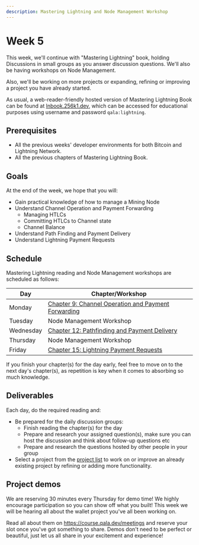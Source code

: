 ```yaml
---
description: Mastering Lightning and Node Management Workshop
---
```


# Week 5

This week, we'll continue with "Mastering Lightning" book, holding Discussions in small groups as you answer discussion questions. We'll also be having workshops on Node Management.

Also, we'll be working on more projects or expanding, refining or improving a project you have already started. 

As usual, a web-reader-friendly hosted version of Mastering Lightning Book can be found at [lnbook.256k1.dev](https://lnbook.256k1.dev), which can be accessed for educational purposes using username and password `qala:lightning`.

## Prerequisites

* All the previous weeks' developer environments for both Bitcoin and Lightning Network.
* All the previous chapters of Mastering Lightning Book.

## Goals

At the end of the week, we hope that you will:

* Gain practical knowledge of how to manage a Mining Node
* Understand Channel Operation and Payment Forwarding
  * Managing HTLCs
  * Committing HTLCs to Channel state
  * Channel Balance
* Understand Path Finding and Payment Delivery
* Understand Lightning Payment Requests


## Schedule

Mastering Lightning reading and Node Management workshops are scheduled as follows:

| Day       | Chapter/Workshop                                                                                                                                                                                                                      |
| --------- | ----------------------------------------------------------------------------------------------------------------------------------------------------------------------------------------------------------------------------- |
| Monday    | [Chapter 9: Channel Operation and Payment Forwarding](https://github.com/lnbook/lnbook/blob/develop/09_channel_operation.asciidoc)                                                                  |
| Tuesday   | Node Management Workshop                                      |
| Wednesday | [Chapter 12: Pathfinding and Payment Delivery](https://github.com/lnbook/lnbook/blob/develop/12_path_finding.asciidoc)                                                                            |
| Thursday  | Node Management Workshop  |
| Friday    | [Chapter 15: Lightning Payment Requests](https://github.com/lnbook/lnbook/blob/develop/15_payment_requests.asciidoc)                                                                                        |

If you finish your chapter(s) for the day early, feel free to move on to the next day's chapter(s), as repetition is key when it comes to absorbing so much knowledge.

## Deliverables

Each day, do the required reading and:

* Be prepared for the daily discussion groups:
  * Finish reading the chapter(s) for the day
  * Prepare and research your assigned question(s), make sure you can host the discussion and think about follow-up questions etc
  * Prepare and research the questions hosted by other people in your group
* Select a project from the [project list](../projects.md) to work on or improve an already existing project by refining or adding more functionality.


## Project demos 

We are reserving 30 minutes every Thursday for demo time! We highly encourage participation so you can show off what you built!
This week we will be hearing all about the wallet project you've all been working on.

Read all about them on https://course.qala.dev/meetings and reserve your slot once you've got something to share.
Demos don't need to be perfect or beautiful, just let us all share in your excitement and experience!

